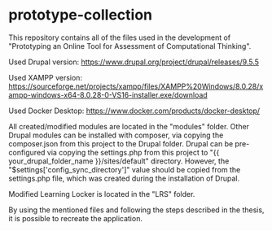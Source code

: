 # prototype-collection
This repository contains all of the files used in the development of "Prototyping an Online Tool for Assessment of Computational Thinking".

Used Drupal version: https://www.drupal.org/project/drupal/releases/9.5.5

Used XAMPP version: https://sourceforge.net/projects/xampp/files/XAMPP%20Windows/8.0.28/xampp-windows-x64-8.0.28-0-VS16-installer.exe/download

Used Docker Desktop: https://www.docker.com/products/docker-desktop/


All created/modified modules are located in the "modules" folder.
Other Drupal modules can be installed with composer, via copying the composer.json from this project to the Drupal folder.
Drupal can be pre-configured via copying the settings.php from this project to "{{ your_drupal_folder_name }}/sites/default" directory. However, the "$settings['config_sync_directory']" value should be copied from the settings.php file, which was created during the installation of Drupal.

Modified Learning Locker is located in the "LRS" folder.

By using the mentioned files and following the steps described in the thesis, it is possible to recreate the application.